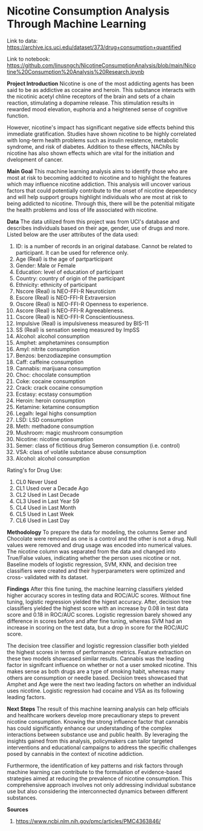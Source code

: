 # Nicotine Consumption Analysis Through Machine Learning

Link to data: https://archive.ics.uci.edu/dataset/373/drug+consumption+quantified

Link to notebook: https://github.com/linusngch/NicotineConsumptionAnalysis/blob/main/Nicotine%20Consumption%20Analysis%20Research.ipynb

**Project Introduction**
Nicotine is one of the most addicting agents has been said to be as addictive as cocaine and heroin. This substance interacts with the nicotinic acetyl chline
receptors of the brain and sets of a chain reaction, stimulating a dopamine release. This stimulation results in rewarded mood elevation, euphoria and a heightened
sense of cognitive function.

However, nicotine's impact has significant negative side effects behind this immediate gratification. Studies have shown nicotine to be highly correlated with long-term
health problems such as insulin resistence, metabolic syndrome, and risk of diabetes. Addition to these effects, NAChRs by nicotine has also shown effects which are vital
for the initiation and dvelopment of cancer. 

**Main Goal**
This machine learning analysis aims to identify those who are most at risk to becoming addcited to nicotine and to highlight the features which may influence 
nicotine addiction. This analysis will uncover various factors that could potentially contribute to the onset of nicotine dependency and will help support groups
highlight individuals who are most at risk to being addicted to nicotine. Through this, there will be the potenitial mitigate the health problems and loss of
life associated with nicotine. 

**Data**
The data utilized from this project was from UCI's database and describes individuals based on their age, gender, use of drugs and more. Listed below are the user attributes 
of the data used:

1. ID: is a number of records in an original database. Cannot be related to participant. It can be used for reference only.
2. Age (Real) is the age of partparticipant
3. Gender: Male or Female
4. Education: level of education of participant
5. Country: country of origin of the participant
6. Ethnicity: ethnicity of participant
7. Nscore (Real) is NEO-FFI-R Neuroticism
8. Escore (Real) is NEO-FFI-R Extraversion
9. Oscore (Real) is NEO-FFI-R Openness to experience.
10. Ascore (Real) is NEO-FFI-R Agreeableness.
11. Cscore (Real) is NEO-FFI-R Conscientiousness.
12. Impulsive (Real) is impulsiveness measured by BIS-11
13. SS (Real) is sensation seeing measured by ImpSS
14. Alcohol: alcohol consumption
15. Amphet: amphetamines consumption
16. Amyl: nitrite consumption
17. Benzos: benzodiazepine consumption
18. Caff: caffeine consumption
19. Cannabis: marijuana consumption
20. Choc: chocolate consumption
21. Coke: cocaine consumption
22. Crack: crack cocaine consumption
23. Ecstasy: ecstasy consumption
24. Heroin: heroin consumption
25. Ketamine: ketamine consumption
26. Legalh: legal highs consumption
27. LSD: LSD consumption
28. Meth: methadone consumption
29. Mushroom: magic mushroom consumption
30. Nicotine: nicotine consumption
31. Semer: class of fictitious drug Semeron consumption (i.e. control)
32. VSA: class of volatile substance abuse consumption
33. Alcohol: alcohol consumption

Rating's for Drug Use:
1.  CL0 Never Used
2.  CL1 Used over a Decade Ago
3.  CL2 Used in Last Decade
4.  CL3 Used in Last Year 59
5.  CL4 Used in Last Month
6.  CL5 Used in Last Week
7.  CL6 Used in Last Day

**Methodology**
To prepare the data for modeling, the columns Semer and Chocolate were removed as one is a control and the other is not a drug. Null values were removed and drug
usage was encoded into numerical values. The nicotine column was separated from the data and changed into True/False values, indicating whether the person uses
nicotine or not. Baseline models of logistic regression, SVM, KNN, and decision tree classifiers were created and their hyperparameters were optimized and cross-
validated with its dataset.

**Findings**
After this fine tuning, the machine learning classifiers yielded higher accuracy scores in testing data and ROC/AUC scores. Without fine tuning, logistic regression yielded
the higest accuracy. After, decision tree classifiers yielded the highest score with an increase by 0.08 in test data score and 0.18 in ROC/AUC scores. Logistic 
regression barely showed any difference in scores before and after fine tuning, whereas SVM had an increase in scoring on the test data, but a drop in score for 
the ROC/AUC score.

The decision tree classifier and logistic regression classifier both yielded the highest scores in terms of performance metrics. Feature extraction on these two 
models showcased similar results. Cannabis was the leading factor in signifcant influence on whether or not a user smoked nicotine. This makes sense as both drugs
are a type of smoking habit, whereas many others are consumption or needle based. Decision trees showcased that Amphet and Age were the next two leading factors on
whether an individual uses nicotine. Logistic regression had cocaine and VSA as its following leading factors.

**Next Steps**
The result of this machine learning analysis can help officials and healthcare workers develop more precautionary steps to prevent nicotine consumption. Knowing the
strong influence factor that cannabis has could significantly enhance our understanding of the complex interactions between substance use and public health. By leveraging
the insights gained from this analysis, policymakers can tailor targeted interventions and educational campaigns to address the specific challenges posed by cannabis in
the context of nicotine addiction.

Furthermore, the identification of key patterns and risk factors through machine learning can contribute to the formulation of evidence-based strategies aimed at 
reducing the prevalence of nicotine consumption. This comprehensive approach involves not only addressing individual substance use but also considering the interconnected 
dynamics between different substances.


**Sources**
1. https://www.ncbi.nlm.nih.gov/pmc/articles/PMC4363846/
